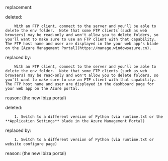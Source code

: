 replacement:

deleted:

		With an FTP client, connect to the server and you'll be able to delete the env folder.  Note that some FTP clients (such as web browsers) may be read-only and won't allow you to delete folders, so you'll want to make sure to use an FTP client with that capability.  The FTP host name and user are displayed in the your web app's blade on the [Azure Management Portal](https://manage.windowsazure.cn).

replaced by:

		With an FTP client, connect to the server and you'll be able to delete the env folder.  Note that some FTP clients (such as web browsers) may be read-only and won't allow you to delete folders, so you'll want to make sure to use an FTP client with that capability.  The FTP host name and user are displayed in the dashboard page for your web app on the Azure portal.

reason: (the new Ibiza portal)

deleted:

		1. Switch to a different version of Python (via runtime.txt or the **Application Settings** blade in the Azure Management Portal)

replaced by:

		1. Switch to a different version of Python (via runtime.txt or website configure page)

reason: (the new Ibiza portal)


